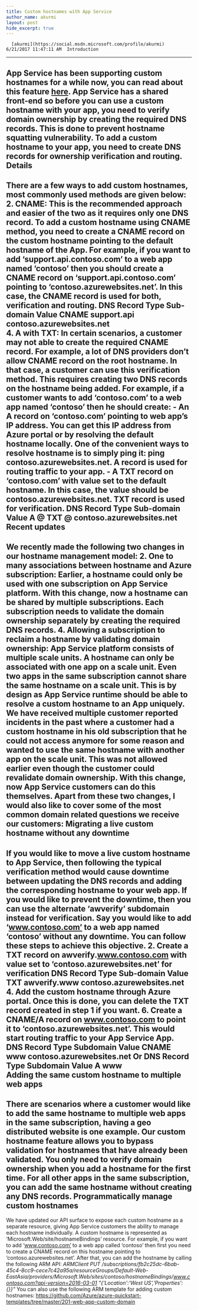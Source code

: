 ```yaml
---
title: Custom hostnames with App Service
author_name: akurmi
layout: post
hide_excerpt: true
---
```

      [akurmi](https://social.msdn.microsoft.com/profile/akurmi)  6/21/2017 11:47:11 AM  Introduction
------------

 App Service has been supporting custom hostnames for a while now, you can read about this feature [here](https://docs.microsoft.com/en-us/azure/app-service-web/web-sites-custom-domain-name). App Service has a shared front-end so before you can use a custom hostname with your app, you need to verify domain ownership by creating the required DNS records. This is done to prevent hostname squatting vulnerability. To add a custom hostname to your app, you need to create DNS records for ownership verification and routing. Details
-------

 There are a few ways to add custom hostnames, most commonly used methods are given below:  2. CNAME: This is the recommended approach and easier of the two as it requires only one DNS record. To add a custom hostname using CNAME method, you need to create a CNAME record on the custom hostname pointing to the default hostname of the App. For example, if you want to add ‘support.api.contoso.com’ to a web app named ‘contoso’ then you should create a CNAME record on ‘support.api.contoso.com’ pointing to ‘contoso.azurewebsites.net’. In this case, the CNAME record is used for both, verification and routing.    DNS Record Type Sub-domain Value   CNAME support.api contoso.azurewebsites.net    
 4. A with TXT: In certain scenarios, a customer may not able to create the required CNAME record. For example, a lot of DNS providers don’t allow CNAME record on the root hostname. In that case, a customer can use this verification method. This requires creating two DNS records on the hostname being added. For example, if a customer wants to add ‘contoso.com’ to a web app named ‘contoso’ then he should create: 
	 - An A record on ‘contoso.com’ pointing to web app’s IP address. You can get this IP address from Azure portal or by resolving the default hostname locally. One of the convenient ways to resolve hostname is to simply ping it: ping contoso.azurewebsites.net. A record is used for routing traffic to your app.
	 - A TXT record on ‘contoso.com’ with value set to the default hostname. In this case, the value should be contoso.azurewebsites.net. TXT record is used for verification.
	     DNS Record Type Sub-domain Value   A @ <IP Address>   TXT @ contoso.azurewebsites.net    
  Recent updates
--------------

 We recently made the following two changes in our hostname management model:  2. One to many associations between hostname and Azure subscription: Earlier, a hostname could only be used with one subscription on App Service platform. With this change, now a hostname can be shared by multiple subscriptions. Each subscription needs to validate the domain ownership separately by creating the required DNS records.
 4. Allowing a subscription to reclaim a hostname by validating domain ownership: App Service platform consists of multiple scale units. A hostname can only be associated with one app on a scale unit. Even two apps in the same subscription cannot share the same hostname on a scale unit. This is by design as App Service runtime should be able to resolve a custom hostname to an App uniquely. We have received multiple customer reported incidents in the past where a customer had a custom hostname in his old subscription that he could not access anymore for some reason and wanted to use the same hostname with another app on the scale unit. This was not allowed earlier even though the customer could revalidate domain ownership. With this change, now App Service customers can do this themselves.
  Apart from these two changes, I would also like to cover some of the most common domain related questions we receive our customers: Migrating a live custom hostname without any downtime
-----------------------------------------------------

 If you would like to move a live custom hostname to App Service, then following the typical verification method would cause downtime between updating the DNS records and adding the corresponding hostname to your web app. If you would like to prevent the downtime, then you can use the alternate ‘awverify’ subdomain instead for verification. Say you would like to add ‘www.contoso.com’ to a web app named ‘contoso’ without any downtime. You can follow these steps to achieve this objective.  2. Create a TXT record on awverify.www.contoso.com with value set to ‘contoso.azurewebsites.net’ for verification    DNS Record Type Sub-domain Value   TXT awverify.www contoso.azurewebsites.net    
 4. Add the custom hostname through Azure portal. Once this is done, you can delete the TXT record created in step 1 if you want.
 6. Create a CNAME/A record on www.contoso.com to point it to ‘contoso.azurewebsites.net’. This would start routing traffic to your App Service App.    DNS Record Type Subdomain Value   CNAME www contoso.azurewebsites.net    Or    DNS Record Type Subdomain Value   A www <IP Address>    
  Adding the same custom hostname to multiple web apps
----------------------------------------------------

 There are scenarios where a customer would like to add the same hostname to multiple web apps in the same subscription, having a geo distributed website is one example. Our custom hostname feature allows you to bypass validation for hostnames that have already been validated. You only need to verify domain ownership when you add a hostname for the first time. For all other apps in the same subscription, you can add the same hostname without creating any DNS records. Programmatically manage custom hostnames
----------------------------------------

 We have updated our API surface to expose each custom hostname as a separate resource, giving App Service customers the ability to manage each hostname individually. A custom hostname is represented as ‘Microsoft.Web/site/hostnameBindings’ resource. For example, if you want to add ‘www.contoso.com’ to a web app called ‘contoso’ then first you need to create a CNAME record on this hostname pointing to ‘contoso.azurewebsites.net’. After that, you can add the hostname by calling the following ARM API: *ARMClient PUT /subscriptions/fb2c25dc-6bab-45c4-8cc9-cece7c42a95a/resourceGroups/Default-Web-EastAsia/providers/Microsoft.Web/sites/contoso/hostnameBindings/www.contoso.com?api-version=2016-03-01 "{'Location':'West US','Properties':{}}"* You can also use the following ARM template for adding custom hostnames: <https://github.com/Azure/azure-quickstart-templates/tree/master/201-web-app-custom-domain>     
